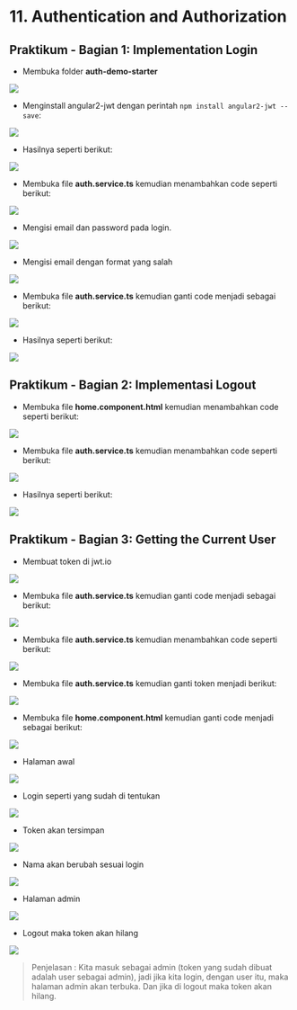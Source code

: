 # 11. Authentication and Authorization

Praktikum - Bagian 1: Implementation Login
---

* Membuka folder **auth-demo-starter**

![](img/11/1.bmp)

* Menginstall angular2-jwt dengan perintah `npm install angular2-jwt --save`:

![](img/11/2.bmp)

* Hasilnya seperti berikut:

![](img/11/3.bmp)

* Membuka file **auth.service.ts** kemudian menambahkan code seperti berikut:

![](img/11/4.bmp)

* Mengisi email dan password pada login.

![](img/11/5.bmp)

* Mengisi email dengan format yang salah

![](img/11/6.bmp)

* Membuka file **auth.service.ts** kemudian ganti code menjadi sebagai berikut:

![](img/11/7.bmp)

* Hasilnya seperti berikut:

![](img/11/8.bmp)

Praktikum - Bagian 2: Implementasi Logout
---

* Membuka file **home.component.html** kemudian menambahkan code seperti berikut:

![](img/11/9.bmp)

* Membuka file **auth.service.ts** kemudian menambahkan code seperti berikut:

![](img/11/10.bmp)

* Hasilnya seperti berikut:

![](img/11/11.bmp)

Praktikum - Bagian 3: Getting the Current User
---

* Membuat token di jwt.io

![](img/11/12.bmp)

* Membuka file **auth.service.ts** kemudian ganti code menjadi sebagai berikut:

![](img/11/13.bmp)

* Membuka file **auth.service.ts** kemudian menambahkan code seperti berikut:

![](img/11/14.bmp)

* Membuka file **auth.service.ts** kemudian ganti token menjadi berikut:

![](img/11/15.bmp)

* Membuka file **home.component.html** kemudian ganti code menjadi sebagai berikut:

![](img/11/16.bmp)

* Halaman awal

![](img/11/17.bmp)

* Login seperti yang sudah di tentukan

![](img/11/18.bmp)

* Token akan tersimpan

![](img/11/19.bmp)

* Nama akan berubah sesuai login

![](img/11/20.bmp)

* Halaman admin

![](img/11/21.bmp)

* Logout maka token akan hilang

![](img/11/22.bmp)

> Penjelasan : Kita masuk sebagai admin (token yang sudah dibuat adalah user sebagai admin), jadi jika kita login, dengan user itu, maka halaman admin akan terbuka. Dan jika di logout maka token akan hilang.
